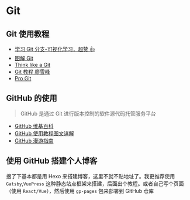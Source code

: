 # Git

## Git 使用教程

- [学习 Git 分支-可视化学习，超赞 👍](https://learngitbranching.js.org/?demo=&locale=zh_CN)
- [图解 Git](http://marklodato.github.io/visual-git-guide/index-zh-cn.html)
- [Think like a Git ](http://think-like-a-git.net/)
- [Git 教程 廖雪峰](https://www.liaoxuefeng.com/wiki/896043488029600)
- [Pro Git](https://git-scm.com/book/zh/)

## GitHub 的使用

> GitHub 是通过 Git 进行版本控制的软件源代码托管服务平台

- [GitHub 维基百科](https://zh.wikipedia.org/wiki/GitHub)
- [GitHub 使用教程图文详解](https://juejin.im/post/5d635670e51d4561e721df15)
- [GitHub 漫游指南](https://github.phodal.com/)

## 使用 GitHub 搭建个人博客

搜了下基本都是用 Hexo 来搭建博客，这里不就不贴地址了。我更推荐使用 `Gatsby`,`VuePress` 这种静态站点框架来搭建，后面出个教程。或者自己写个页面（使用 `React/Vue`），然后使用 `gp-pages` 包来部署到 GitHub 仓库
